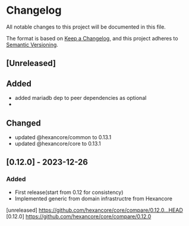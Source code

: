 # Changelog
All notable changes to this project will be documented in this file.

The format is based on [Keep a Changelog](https://keepachangelog.com/en/1.0.0/),
and this project adheres to [Semantic Versioning](https://semver.org/spec/v2.0.0.html).

## [Unreleased]

## Added

- added mariadb dep to peer dependencies as optional
- 
## Changed

- updated @hexancore/common to 0.13.1
- updated @hexancore/core to 0.13.1

## [0.12.0] - 2023-12-26

### Added

- First release(start from 0.12 for consistency)
- Implemented generic from domain infrastructre from Hexancore

[unreleased] https://github.com/hexancore/core/compare/0.12.0...HEAD   
[0.12.0] https://github.com/hexancore/core/compare/0.12.0   
